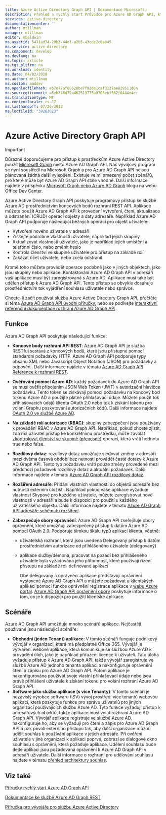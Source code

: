 ```yaml
---
title: Azure Active Directory Graph API | Dokumentace Microsoftu
description: Přehled a rychlý start Průvodce pro Azure AD Graph API, která umožňuje programový přístup ke službě Azure AD prostřednictvím koncových bodů rozhraní REST API.
services: active-directory
documentationcenter: ''
author: mtillman
manager: mtillman
editor: mbaldwin
ms.assetid: 5471ad74-20b3-44df-a2b5-43cde2c0a045
ms.service: active-directory
ms.component: develop
ms.devlang: na
ms.topic: article
ms.tgt_pltfrm: na
ms.workload: identity
ms.date: 04/02/2018
ms.author: mtillman
ms.custom: aaddev
ms.openlocfilehash: eb7e77af86628be7f92de1caf3137ae829511d0a
ms.sourcegitcommit: a5eb246d79a462519775a9705ebf562f0444e4ec
ms.translationtype: MT
ms.contentlocale: cs-CZ
ms.lasthandoff: 07/26/2018
ms.locfileid: "39263023"
---
```

# <a name="azure-active-directory-graph-api"></a>Azure Active Directory Graph API
> [!IMPORTANT]
> Důrazně doporučujeme pro přístup k prostředkům Azure Active Directory použít [Microsoft Graph](https://graph.microsoft.io/) místo Azure AD Graph API. Náš vývojový program se nyní soustředí na Microsoft Graph a pro Azure AD Graph API nejsou plánovaná žádná další vylepšení. Existuje velmi omezený počet scénářů, pro které může být Azure AD Graph API stále vhodné. Další informace najdete v příspěvku [Microsoft Graph nebo Azure AD Graph](https://dev.office.com/blogs/microsoft-graph-or-azure-ad-graph) blogu na webu Office Dev Center.
> 
> 

Azure Active Directory Graph API poskytuje programový přístup ke službě Azure AD prostřednictvím koncových bodů rozhraní REST API. Aplikace můžete použít Azure AD Graph API k provedení vytvoření, čtení, aktualizace a odstranění (CRUD) operací objekty a daty adresáře. Například Azure AD Graph API podporuje následující běžných operací pro objekt uživatele:

* Vytvoření nového uživatele v adresáři
* Získejte podrobné vlastnosti uživatele, například jejich skupiny
* Aktualizovat vlastnosti uživatele, jako je například jejich umístění a telefonní číslo, nebo změnit heslo
* Kontrola členství ve skupině uživatele pro přístup na základě rolí
* Zakázat účet uživatele, nebo zcela odstranit

Kromě toho můžete provádět operace podobně jako v jiných objektech, jako jsou skupiny nebo aplikace. Kontaktování Azure AD Graph API v adresáři vaší aplikace musí být zaregistrovaná s Azure AD. Aplikace musí také být udělen přístup k Azure AD Graph API. Tento přístup se obvykle dosahuje prostřednictvím tok vyjádření souhlasu uživatele nebo správce.

Chcete-li začít používat službu Azure Active Directory Graph API, přečtěte si téma [Azure AD Graph API úvodní příručky](active-directory-graph-api-quickstart.md), nebo se podívejte [interaktivní referenční dokumentace rozhraní Azure AD Graph API](https://msdn.microsoft.com/Library/Azure/Ad/Graph/api/api-catalog).

## <a name="features"></a>Funkce
Azure AD Graph API poskytuje následující funkce:

* **Koncové body rozhraní API REST**: Azure AD Graph API je služba RESTful sestává z koncových bodů, které jsou přístupné pomocí standardní požadavky HTTP. Azure AD Graph API podporuje typy obsahu XML nebo Javascript Object Notation (JSON) pro požadavky a odpovědi. Další informace najdete v tématu [Azure AD Graph API Reference k rozhraní REST](https://msdn.microsoft.com/Library/Azure/Ad/Graph/api/api-catalog).
* **Ověřování pomocí Azure AD**: každý požadavek do Azure AD Graph API se musí ověřit připojením JSON Web Token (JWT) v autorizační hlavičce požadavku. Tento token se získávají pomocí požadavku na koncový bod tokenu Azure AD a použijte platné přihlašovací údaje. Můžete použít tok přihlašovacích údajů klienta OAuth 2.0 nebo tok k získání tokenu pro volání Graphu poskytování autorizačních kódů. Další informace najdete [OAuth 2.0 ve službě Azure AD](https://msdn.microsoft.com/library/azure/dn645545.aspx).
* **Na základě rolí autorizace (RBAC)**: skupiny zabezpečení jsou používány k provádění RBAC v Azure AD Graph API. Například, pokud chcete zjistit, zda má uživatel přístup ke konkrétnímu prostředku, může zavolat [zkontrolovat členství ve skupině (přenosné)](https://msdn.microsoft.com/Library/Azure/Ad/Graph/api/functions-and-actions#checkMemberGroups) operaci, která vrátí hodnotu true nebo false.
* **Rozdílový dotaz**: rozdílový dotaz umožňuje sledovat změny v adresáři mezi dvěma časová období bez nutnosti provádět časté dotazy k Azure AD Graph API. Tento typ požadavku vrátí pouze změny provedené mezi předchozí požadavek rozdílový dotaz a aktuální požadavek. Další informace najdete v tématu [Azure AD Graph API rozdílový dotaz](https://msdn.microsoft.com/Library/Azure/Ad/Graph/howto/azure-ad-graph-api-differential-query).
* **Rozšíření adresáře**: Přidání vlastních vlastností do objektů adresáře bez nutnosti externím úložišti. Například pokud vaše aplikace vyžaduje vlastnost Skypové pro každého uživatele, můžete zaregistrovat nové vlastnosti v adresáři a bude k dispozici pro použití u každého uživatelského objektu. Další informace najdete v tématu [Azure AD Graph API adresáře schématu rozšíření](https://msdn.microsoft.com/Library/Azure/Ad/Graph/howto/azure-ad-graph-api-directory-schema-extensions).
* **Zabezpečuje obory oprávnění**: Azure AD Graph API zveřejňuje obory oprávnění, které umožňují zabezpečený přístup k datům Azure AD pomocí OAuth 2.0. Podporuje širokou škálu typů aplikací klienta, včetně:
  
  * uživatelská rozhraní, která jsou uvedena Delegovaný přístup k datům prostřednictvím autorizace od přihlášeného uživatele (delegovaný)
  * aplikace služby/démona, pracovat na pozadí bez přihlášeného uživatele byla vyžadována jeho přítomnost, které používají řízení přístupu na základě rolí definované aplikací
    
    Obě delegovaný a oprávnění aplikace představují oprávnění vystavené Azure AD Graph API a můžete požadovat u klientských aplikací pomocí funkce oprávnění registrace aplikace v [webu Azure portal](https://portal.azure.com). [Azure AD Graph API oprávnění obory](https://msdn.microsoft.com/Library/Azure/Ad/Graph/howto/azure-ad-graph-api-permission-scopes) poskytuje informace o tom, co je k dispozici pro použití klientské aplikace.

## <a name="scenarios"></a>Scénáře
Azure AD Graph API umožňuje mnoho scénářů aplikace. Nejčastěji používané jsou následující scénáře:

* **Obchodní (jeden Tenant) aplikace**: V tomto scénáři funguje podnikový vývojář v organizaci, která má předplatné Office 365. Vývojář je vytváření webové aplikace, která komunikuje se službou Azure AD k provádění úloh, jako je například přiřazení licence k uživateli. Tato úloha vyžaduje přístup k Azure AD Graph API, takže vývojář zaregistruje ve službě Azure AD jednoho tenanta aplikaci a nakonfiguruje oprávnění čtení a zápisu pro Azure AD Graph API. Potom aplikace je nakonfigurována používat svoje vlastní přihlašovací údaje nebo jsou právě přihlášení uživatele k získání tokenu pro volání rozhraní Azure AD Graph API.
* **Software jako služba aplikace (s více Tenanty)**: V tomto scénáři je nezávislý výrobce softwaru (ISV) vývoj prostředí více tenantů webovou aplikaci, která poskytuje funkce pro správu uživatelů pro jiných organizací používajících službu Azure AD. Tyto funkce vyžadují přístup k adresářových objektů, takže aplikace musí volat rozhraní Azure AD Graph API. Vývojář aplikace registruje ve službě Azure AD, nakonfiguruje ho, aby se vyžadují pro čtení a zápis pro Azure AD Graph API a pak povolí externího přístupu tak, aby další organizace můžou udělit souhlas k používání aplikace v jejich adresáře. Při ověření uživatele v jiné organizaci k aplikaci poprvé, zobrazí se dialogové okno souhlasu s oprávnění, která požaduje aplikace. Udělení souhlasu bude dejte aplikaci jsou požadovaná oprávnění k Azure AD Graph API v adresáři uživatele. Další informace o rozhraní pro udělování souhlasu najdete v tématu [přehled architektury souhlas](active-directory-integrating-applications.md).

## <a name="see-also"></a>Viz také
[Příručky rychlý start Azure AD Graph API](active-directory-graph-api-quickstart.md)

[Dokumentace ke službě Azure AD Graph REST](https://msdn.microsoft.com/Library/Azure/Ad/Graph/api/api-catalog)

[Příručka pro vývojáře pro službu Azure Active Directory](active-directory-developers-guide.md)

